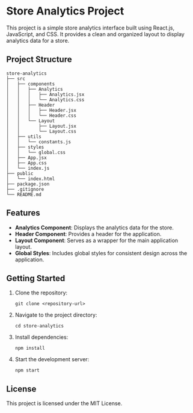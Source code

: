 # Store Analytics Project

This project is a simple store analytics interface built using React.js, JavaScript, and CSS. It provides a clean and organized layout to display analytics data for a store.

## Project Structure

```
store-analytics
├── src
│   ├── components
│   │   ├── Analytics
│   │   │   ├── Analytics.jsx
│   │   │   └── Analytics.css
│   │   ├── Header
│   │   │   ├── Header.jsx
│   │   │   └── Header.css
│   │   └── Layout
│   │       ├── Layout.jsx
│   │       └── Layout.css
│   ├── utils
│   │   └── constants.js
│   ├── styles
│   │   └── global.css
│   ├── App.jsx
│   ├── App.css
│   └── index.js
├── public
│   └── index.html
├── package.json
├── .gitignore
└── README.md
```

## Features

- **Analytics Component**: Displays the analytics data for the store.
- **Header Component**: Provides a header for the application.
- **Layout Component**: Serves as a wrapper for the main application layout.
- **Global Styles**: Includes global styles for consistent design across the application.

## Getting Started

1. Clone the repository:
   ```
   git clone <repository-url>
   ```

2. Navigate to the project directory:
   ```
   cd store-analytics
   ```

3. Install dependencies:
   ```
   npm install
   ```

4. Start the development server:
   ```
   npm start
   ```

## License

This project is licensed under the MIT License.
